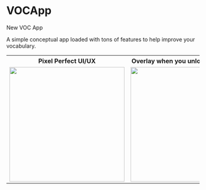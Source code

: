 # VOCApp
New VOC App

A simple conceptual app loaded with tons of features to help improve your vocabulary.

<table>
<tr>
<th>
Pixel Perfect UI/UX
</th>
<th>
Overlay when you unlock your device
</th>
<th>
Progressive Graphical Report
</th>
</tr>
<tr>
<td>
<img src="https://github.com/smshubhankar1950/GREApp/blob/dynamic/mobile-1.png?raw=true" width="300">
</td>
<td>
<img src="https://github.com/smshubhankar1950/GREApp/blob/dynamic/mobile-2.png?raw=true" width="300">
</td>
<td>
<img src="https://github.com/smshubhankar1950/GREApp/blob/dynamic/mobile-3.png?raw=true" width="280">
</td>
</tr>
</table>
